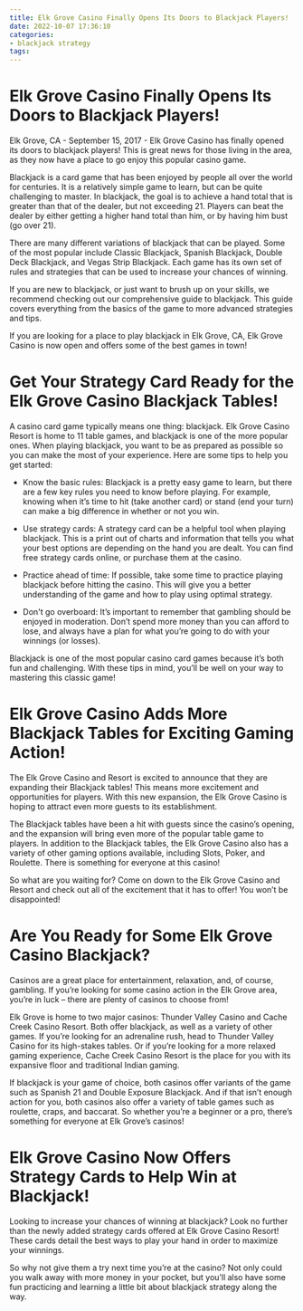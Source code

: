 ```yaml
---
title: Elk Grove Casino Finally Opens Its Doors to Blackjack Players!
date: 2022-10-07 17:36:10
categories:
- blackjack strategy
tags:
---
```



#  Elk Grove Casino Finally Opens Its Doors to Blackjack Players!

Elk Grove, CA - September 15, 2017 - Elk Grove Casino has finally opened its doors to blackjack players! This is great news for those living in the area, as they now have a place to go enjoy this popular casino game.

Blackjack is a card game that has been enjoyed by people all over the world for centuries. It is a relatively simple game to learn, but can be quite challenging to master. In blackjack, the goal is to achieve a hand total that is greater than that of the dealer, but not exceeding 21. Players can beat the dealer by either getting a higher hand total than him, or by having him bust (go over 21).

There are many different variations of blackjack that can be played. Some of the most popular include Classic Blackjack, Spanish Blackjack, Double Deck Blackjack, and Vegas Strip Blackjack. Each game has its own set of rules and strategies that can be used to increase your chances of winning.

If you are new to blackjack, or just want to brush up on your skills, we recommend checking out our comprehensive guide to blackjack. This guide covers everything from the basics of the game to more advanced strategies and tips.

If you are looking for a place to play blackjack in Elk Grove, CA, Elk Grove Casino is now open and offers some of the best games in town!

#  Get Your Strategy Card Ready for the Elk Grove Casino Blackjack Tables!

A casino card game typically means one thing: blackjack. Elk Grove Casino Resort is home to 11 table games, and blackjack is one of the more popular ones. When playing blackjack, you want to be as prepared as possible so you can make the most of your experience. Here are some tips to help you get started:

- Know the basic rules: Blackjack is a pretty easy game to learn, but there are a few key rules you need to know before playing. For example, knowing when it’s time to hit (take another card) or stand (end your turn) can make a big difference in whether or not you win.

- Use strategy cards: A strategy card can be a helpful tool when playing blackjack. This is a print out of charts and information that tells you what your best options are depending on the hand you are dealt. You can find free strategy cards online, or purchase them at the casino.

- Practice ahead of time: If possible, take some time to practice playing blackjack before hitting the casino. This will give you a better understanding of the game and how to play using optimal strategy.

- Don't go overboard: It’s important to remember that gambling should be enjoyed in moderation. Don’t spend more money than you can afford to lose, and always have a plan for what you’re going to do with your winnings (or losses).

Blackjack is one of the most popular casino card games because it’s both fun and challenging. With these tips in mind, you’ll be well on your way to mastering this classic game!

#  Elk Grove Casino Adds More Blackjack Tables for Exciting Gaming Action!

The Elk Grove Casino and Resort is excited to announce that they are expanding their Blackjack tables! This means more excitement and opportunities for players. With this new expansion, the Elk Grove Casino is hoping to attract even more guests to its establishment.

The Blackjack tables have been a hit with guests since the casino’s opening, and the expansion will bring even more of the popular table game to players. In addition to the Blackjack tables, the Elk Grove Casino also has a variety of other gaming options available, including Slots, Poker, and Roulette. There is something for everyone at this casino!

So what are you waiting for? Come on down to the Elk Grove Casino and Resort and check out all of the excitement that it has to offer! You won’t be disappointed!

#  Are You Ready for Some Elk Grove Casino Blackjack?

Casinos are a great place for entertainment, relaxation, and, of course, gambling. If you’re looking for some casino action in the Elk Grove area, you’re in luck – there are plenty of casinos to choose from!

Elk Grove is home to two major casinos: Thunder Valley Casino and Cache Creek Casino Resort. Both offer blackjack, as well as a variety of other games. If you’re looking for an adrenaline rush, head to Thunder Valley Casino for its high-stakes tables. Or if you’re looking for a more relaxed gaming experience, Cache Creek Casino Resort is the place for you with its expansive floor and traditional Indian gaming.

If blackjack is your game of choice, both casinos offer variants of the game such as Spanish 21 and Double Exposure Blackjack. And if that isn’t enough action for you, both casinos also offer a variety of table games such as roulette, craps, and baccarat. So whether you’re a beginner or a pro, there’s something for everyone at Elk Grove’s casinos!

#  Elk Grove Casino Now Offers Strategy Cards to Help Win at Blackjack!

Looking to increase your chances of winning at blackjack? Look no further than the newly added strategy cards offered at Elk Grove Casino Resort! These cards detail the best ways to play your hand in order to maximize your winnings.

So why not give them a try next time you’re at the casino? Not only could you walk away with more money in your pocket, but you’ll also have some fun practicing and learning a little bit about blackjack strategy along the way.